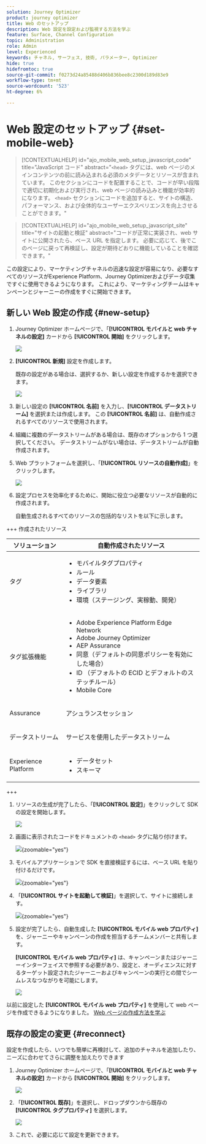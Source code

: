 ```yaml
---
solution: Journey Optimizer
product: journey optimizer
title: Web のセットアップ
description: Web 設定を設定および監視する方法を学ぶ
feature: Surface, Channel Configuration
topic: Administration
role: Admin
level: Experienced
keywords: チャネル, サーフェス, 技術, パラメーター, Optimizer
hide: true
hidefromtoc: true
source-git-commit: f0273d24a85488d406b836bee8c2300d189d83e9
workflow-type: tm+mt
source-wordcount: '523'
ht-degree: 6%

---
```


# Web 設定のセットアップ {#set-mobile-web}

>[!CONTEXTUALHELP]
>id="ajo_mobile_web_setup_javascript_code"
>title="JavaScript コード"
>abstract="`<head>` タグには、web ページのメインコンテンツの前に読み込まれる必須のメタデータとリソースが含まれています。 このセクションにコードを配置することで、コードが早い段階で適切に初期化および実行され、web ページの読み込みと機能が効率的になります。 `<head>` セクションにコードを追加すると、サイトの構造、パフォーマンス、および全体的なユーザーエクスペリエンスを向上させることができます。"

>[!CONTEXTUALHELP]
>id="ajo_mobile_web_setup_javascript_site"
>title="サイトの起動と検証"
>abstract="コードが正常に実装され、web サイトに公開されたら、ベース URL を指定します。 必要に応じて、後でこのページに戻って再検証し、設定が期待どおりに機能していることを確認できます。"

この設定により、マーケティングチャネルの迅速な設定が容易になり、必要なすべてのリソースがExperience Platform、Journey Optimizerおよびデータ収集ですぐに使用できるようになります。 これにより、マーケティングチームはキャンペーンとジャーニーの作成をすぐに開始できます。

## 新しい Web 設定の作成 {#new-setup}

1. Journey Optimizer ホームページで、「**[!UICONTROL モバイルと web チャネルの設定]** カードから **[!UICONTROL 開始]** をクリックします。

   ![](assets/guided-setup-config-1.png)

1. **[!UICONTROL 新規]** 設定を作成します。

   既存の設定がある場合は、選択するか、新しい設定を作成するかを選択できます。

   ![](assets/guided-setup-config-2.png)

1. 新しい設定の **[!UICONTROL 名前]** を入力し、**[!UICONTROL データストリーム]** を選択または作成します。 この **[!UICONTROL 名前]** は、自動作成されるすべてのリソースで使用されます。

1. 組織に複数のデータストリームがある場合は、既存のオプションから 1 つ選択してください。 データストリームがない場合は、データストリームが自動作成されます。

1. Web プラットフォームを選択し、「**[!UICONTROL リソースの自動作成]**」をクリックします。

   ![](assets/guided-setup-config-5.png)

1. 設定プロセスを効率化するために、開始に役立つ必要なリソースが自動的に作成されます。

   自動生成されるすべてのリソースの包括的なリストを以下に示します。

+++ 作成されたリソース

   <table>
    <thead>
    <tr>
    <th><strong>ソリューション</strong></th>
    <th><strong>自動作成されたリソース</strong></th>
    </tr>
    </thead>
    <tbody>
    <tr>
    </tr>
    <tr>
    <td>
    <p>タグ</p>
    </td>
    <td>
    <ul>
    <li>モバイルタグプロパティ</li>
    <li>ルール</li>
    <li>データ要素</li>
    <li>ライブラリ</li>
    <li>環境（ステージング、実稼動、開発）</li>
    </ul>
    </td>
    </tr>
    <tr>
    <td>
    <p>タグ拡張機能</p>
    </td>
    <td>
    <ul>
    <li>Adobe Experience Platform Edge Network</li>
    <li>Adobe Journey Optimizer</li>
    <li>AEP Assurance</li>
    <li>同意（デフォルトの同意ポリシーを有効にした場合）</li>
    <li>ID （デフォルトの ECID とデフォルトのステッチルール）</li>
    <li>Mobile Core</li>
    </ul>
    </td>
    </tr>
    <tr>
    <td>
    <p>Assurance</p>
    </td>
    <td>
    <p>アシュランスセッション</p>
    </td>
    </tr>
    <tr>
    <td>
    <p>データストリーム</p>
    </td>
    <td>
    <p>サービスを使用したデータストリーム</p>
    </td>
    </tr>
    <tr>
    <td>
    <p>Experience Platform</p>
    </td>
    <td>
    <ul>
    <li>データセット</li>
    <li>スキーマ</li>
    </ul>
    </td>
    </tr>
    </tbody>
    </table>

+++

1. リソースの生成が完了したら、「**[!UICONTROL 設定]**」をクリックして SDK の設定を開始します。

   ![](assets/guided-setup-config-web-1.png)

1. 画面に表示されたコードをドキュメントの `<head>` タグに貼り付けます。

   ![](assets/guided-setup-config-web-2.png){zoomable="yes"}

1. モバイルアプリケーションで SDK を直接検証するには、ベース URL を貼り付けるだけです。

   ![](assets/guided-setup-config-web-3.png){zoomable="yes"}

1. 「**[!UICONTROL サイトを起動して検証]**」を選択して、サイトに接続します。

   ![](assets/guided-setup-config-web-4.png){zoomable="yes"}

1. 設定が完了したら、自動生成した **[!UICONTROL モバイル web プロパティ]** を、ジャーニーやキャンペーンの作成を担当するチームメンバーと共有します。

   **[!UICONTROL モバイル web プロパティ]** は、キャンペーンまたはジャーニーインターフェイスで参照する必要があり、設定と、オーディエンスに対するターゲット設定されたジャーニーおよびキャンペーンの実行との間でシームレスなつながりを可能にします。

   ![](assets/guided-setup-config-ios-8.png)

以前に設定した **[!UICONTROL モバイル web プロパティ]** を使用して web ページを作成できるようになりました。 [Web ページの作成方法を学ぶ ](../web/create-web.md)

## 既存の設定の変更 {#reconnect}

設定を作成したら、いつでも簡単に再検討して、追加のチャネルを追加したり、ニーズに合わせてさらに調整を加えたりできます

1. Journey Optimizer ホームページで、「**[!UICONTROL モバイルと web チャネルの設定]** カードから **[!UICONTROL 開始]** をクリックします。

   ![](assets/guided-setup-config-1.png)

1. 「**[!UICONTROL 既存]**」を選択し、ドロップダウンから既存の **[!UICONTROL タグプロパティ]** を選択します。

   ![](assets/guided-setup-config-web-5.png)

1. これで、必要に応じて設定を更新できます。
